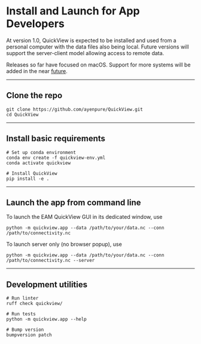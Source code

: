 # Install and Launch for App Developers

At version 1.0, QuickView is expected to be installed and used from
a personal computer with the data files also being local.
Future versions will support the server-client model allowing access
to remote data.

Releases so far have focused on macOS. Support for
more systems will be added in the near [future](../future.md).

----
## Clone the repo

```
git clone https://github.com/ayenpure/QuickView.git
cd QuickView
```

----
## Install basic requirements

```
# Set up conda environment
conda env create -f quickview-env.yml
conda activate quickview

# Install QuickView
pip install -e .
```

----
## Launch the app from command line

To launch the EAM QuickView GUI in its dedicated window, use
```
python -m quickview.app --data /path/to/your/data.nc --conn /path/to/connectivity.nc
```

To launch server only (no browser popup), use
```
python -m quickview.app --data /path/to/your/data.nc --conn /path/to/connectivity.nc --server
```

----
## Development utilities

```
# Run linter
ruff check quickview/

# Run tests
python -m quickview.app --help

# Bump version
bumpversion patch
```
